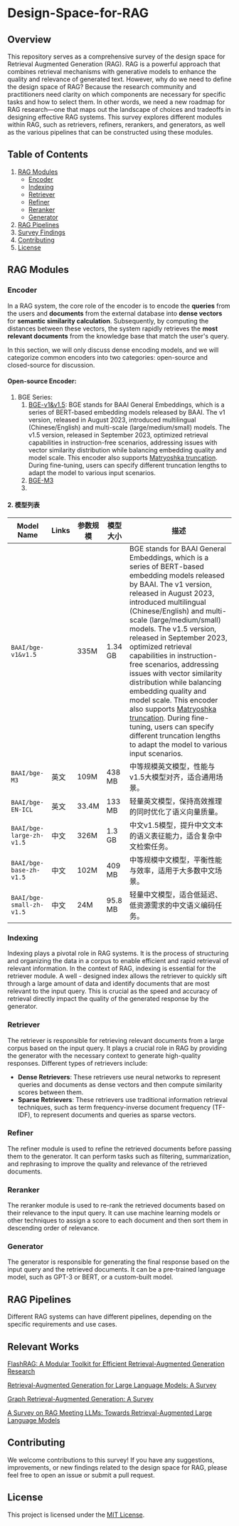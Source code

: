 # Design-Space-for-RAG

## Overview
This repository serves as a comprehensive survey of the design space for Retrieval Augmented Generation (RAG). RAG is a powerful approach that combines retrieval mechanisms with generative models to enhance the quality and relevance of generated text. 
However, why do we need to define the design space of RAG? Because the research community and practitioners need clarity on which components are necessary for specific tasks and how to select them. In other words, we need a new roadmap for RAG research—one that maps out the landscape of choices and tradeoffs in designing effective RAG systems.  This survey explores different modules within RAG, such as retrievers, refiners, rerankers, and generators, as well as the various pipelines that can be constructed using these modules.

## Table of Contents
1. [RAG Modules](#rag-modules)
    - [Encoder](#encoder)
    - [Indexing](#indexing)
    - [Retriever](#retriever)
    - [Refiner](#refiner)
    - [Reranker](#reranker)
    - [Generator](#generator)
3. [RAG Pipelines](#rag-pipelines)
4. [Survey Findings](#survey-findings)
5. [Contributing](#contributing)
6. [License](#license)

## RAG Modules

### Encoder
In a RAG system, the core role of the encoder is to encode the **queries** from the users and **documents** from the external database into **dense vectors** for **semantic similarity calculation**. Subsequently, by computing the distances between these vectors, the system rapidly retrieves the **most relevant documents** from the knowledge base that match the user's query.

In this section, we will only discuss dense encoding models, and we will categorize common encoders into two categories: open-source and closed-source for discussion.

#### Open-source Encoder:
1. BGE Series:
	1. [BGE-v1&v1.5](https://bge-model.com/bge/bge_v1_v1.5.html): BGE stands for BAAI General Embeddings, which is a series of BERT-based embedding models released by BAAI. The v1 version, released in August 2023, introduced multilingual (Chinese/English) and multi-scale (large/medium/small) models. The v1.5 version, released in September 2023, optimized retrieval capabilities in instruction-free scenarios, addressing issues with vector similarity distribution while balancing embedding quality and model scale. This encoder also supports [Matryoshka truncation](https://arxiv.org/pdf/2205.13147). During fine-tuning, users can specify different truncation lengths to adapt the model to various input scenarios.
	2. [BGE-M3](https://bge-model.com/bge/bge_m3.html)
 	3. 
#### 2. **模型列表**
| Model Name                   | Links  | 参数规模 | 模型大小  | 描述                                                                 |
|------------------------------|--------|----------|-----------|----------------------------------------------------------------------|
| `BAAI/bge-v1&v1.5`           |        | 335M     | 1.34 GB   |  BGE stands for BAAI General Embeddings, which is a series of BERT-based embedding models released by BAAI. The v1 version, released in August 2023, introduced multilingual (Chinese/English) and multi-scale (large/medium/small) models. The v1.5 version, released in September 2023, optimized retrieval capabilities in instruction-free scenarios, addressing issues with vector similarity distribution while balancing embedding quality and model scale. This encoder also supports [Matryoshka truncation](https://arxiv.org/pdf/2205.13147). During fine-tuning, users can specify different truncation lengths to adapt the model to various input scenarios.                |
| `BAAI/bge-M3`                | 英文   | 109M     | 438 MB    | 中等规模英文模型，性能与v1.5大模型对齐，适合通用场景。                 |
| `BAAI/bge-EN-ICL`            | 英文   | 33.4M    | 133 MB    | 轻量英文模型，保持高效推理的同时优化了语义向量质量。                   |
| `BAAI/bge-large-zh-v1.5`     | 中文   | 326M     | 1.3 GB    | 中文v1.5模型，提升中文文本的语义表征能力，适合复杂中文检索任务。       |
| `BAAI/bge-base-zh-v1.5`      | 中文   | 102M     | 409 MB    | 中等规模中文模型，平衡性能与效率，适用于大多数中文场景。               |
| `BAAI/bge-small-zh-v1.5`     | 中文   | 24M      | 95.8 MB   | 轻量中文模型，适合低延迟、低资源需求的中文语义编码任务。               |


### Indexing
Indexing plays a pivotal role in RAG systems. It is the process of structuring and organizing the data in a corpus to enable efficient and rapid retrieval of relevant information.
In the context of RAG, indexing is essential for the retriever module. A well - designed index allows the retriever to quickly sift through a large amount of data and identify documents that are most relevant to the input query. This is crucial as the speed and accuracy of retrieval directly impact the quality of the generated response by the generator.

### Retriever
The retriever is responsible for retrieving relevant documents from a large corpus based on the input query. It plays a crucial role in RAG by providing the generator with the necessary context to generate high-quality responses. Different types of retrievers include:
- **Dense Retrievers**: These retrievers use neural networks to represent queries and documents as dense vectors and then compute similarity scores between them.
- **Sparse Retrievers**: These retrievers use traditional information retrieval techniques, such as term frequency-inverse document frequency (TF-IDF), to represent documents and queries as sparse vectors.

### Refiner
The refiner module is used to refine the retrieved documents before passing them to the generator. It can perform tasks such as filtering, summarization, and rephrasing to improve the quality and relevance of the retrieved documents.

### Reranker
The reranker module is used to re-rank the retrieved documents based on their relevance to the input query. It can use machine learning models or other techniques to assign a score to each document and then sort them in descending order of relevance.

### Generator
The generator is responsible for generating the final response based on the input query and the retrieved documents. It can be a pre-trained language model, such as GPT-3 or BERT, or a custom-built model.

## RAG Pipelines
Different RAG systems can have different pipelines, depending on the specific requirements and use cases. 

## Relevant Works
[FlashRAG: A Modular Toolkit for Efficient Retrieval-Augmented Generation Research](https://arxiv.org/abs/2405.13576)  

[Retrieval-Augmented Generation for Large Language Models: A Survey](https://arxiv.org/abs/2312.10997)

[Graph Retrieval-Augmented Generation: A Survey](https://arxiv.org/abs/2408.08921)

[A Survey on RAG Meeting LLMs: Towards Retrieval-Augmented Large Language Models](https://arxiv.org/abs/2405.06211)


## Contributing
We welcome contributions to this survey! If you have any suggestions, improvements, or new findings related to the design space for RAG, please feel free to open an issue or submit a pull request.

## License
This project is licensed under the [MIT License](LICENSE).
